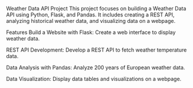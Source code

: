 Weather Data API Project
This project focuses on building a Weather Data API using Python, Flask, and Pandas. It includes creating a REST API, analyzing historical weather data, and visualizing data on a webpage.

Features
Build a Website with Flask: Create a web interface to display weather data.

REST API Development: Develop a REST API to fetch weather temperature data.

Data Analysis with Pandas: Analyze 200 years of European weather data.

Data Visualization: Display data tables and visualizations on a webpage.
